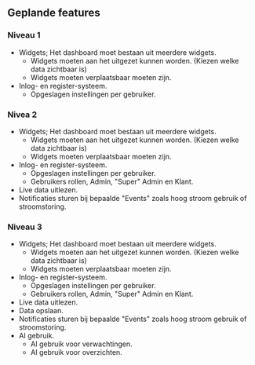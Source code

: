 ## Geplande features

### Niveau 1

-   Widgets; Het dashboard moet bestaan uit meerdere widgets.
    -   Widgets moeten aan het uitgezet kunnen worden. (Kiezen welke data zichtbaar is)
    -   Widgets moeten verplaatsbaar moeten zijn.
-   Inlog- en register-systeem.
    -   Opgeslagen instellingen per gebruiker.

### Nivea 2

-   Widgets; Het dashboard moet bestaan uit meerdere widgets.
    -   Widgets moeten aan het uitgezet kunnen worden. (Kiezen welke data zichtbaar is)
    -   Widgets moeten verplaatsbaar moeten zijn.
-   Inlog- en register-systeem.
    -   Opgeslagen instellingen per gebruiker.
    -   Gebruikers rollen, Admin, "Super" Admin en Klant.
-   Live data uitlezen.
-   Notificaties sturen bij bepaalde "Events" zoals hoog stroom gebruik of stroomstoring.

### Niveau 3

-   Widgets; Het dashboard moet bestaan uit meerdere widgets.
    -   Widgets moeten aan het uitgezet kunnen worden. (Kiezen welke data zichtbaar is)
    -   Widgets moeten verplaatsbaar moeten zijn.
-   Inlog- en register-systeem.
    -   Opgeslagen instellingen per gebruiker.
    -   Gebruikers rollen, Admin, "Super" Admin en Klant.
-   Live data uitlezen.
-   Data opslaan.
-   Notificaties sturen bij bepaalde "Events" zoals hoog stroom gebruik of stroomstoring.
-   AI gebruik.
    -   AI gebruik voor verwachtingen.
    -   AI gebruik voor overzichten.
